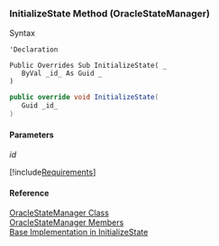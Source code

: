 ﻿### InitializeState Method (OracleStateManager)

Syntax

```vbnet
'Declaration

Public Overrides Sub InitializeState( _
   ByVal _id_ As Guid _
) 
```

```csharp
public override void InitializeState( 
   Guid _id_
)
```

#### Parameters

_id_

[!include[Requirements](../partials/requirements.md)]

#### Reference

[OracleStateManager Class](FChoice.Common~FChoice.Common.State.OracleStateManager.md)  
[OracleStateManager Members](FChoice.Common~FChoice.Common.State.OracleStateManager_members.md)  
[Base Implementation in InitializeState](FChoice.Common~FChoice.Common.State.RemoteStateManager~InitializeState.md)